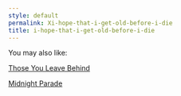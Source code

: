 ```yaml
---
style: default
permalink: Xi-hope-that-i-get-old-before-i-die
title: i-hope-that-i-get-old-before-i-die
---
```

You may also like:

[Those You Leave Behind](http://scp-wiki.net/those-you-leave-behind)

[Midnight Parade](http://scp-wiki.net/midnight-parade)
